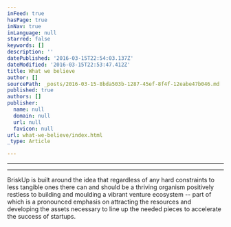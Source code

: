 ```yaml
---
inFeed: true
hasPage: true
inNav: true
inLanguage: null
starred: false
keywords: []
description: ''
datePublished: '2016-03-15T22:54:03.137Z'
dateModified: '2016-03-15T22:53:47.412Z'
title: What we believe
author: []
sourcePath: _posts/2016-03-15-8bda503b-1287-45ef-8f4f-12eabe47b046.md
published: true
authors: []
publisher:
  name: null
  domain: null
  url: null
  favicon: null
url: what-we-believe/index.html
_type: Article

---
```

****

****

BriskUp is built around the idea
that regardless of any hard constraints to less tangible ones there can and should be a thriving
organism positively restless to building and moulding a
vibrant venture ecosystem --
part of which is a pronounced emphasis on attracting the
resources and developing the assets necessary to line up the needed pieces to
accelerate the success of startups.